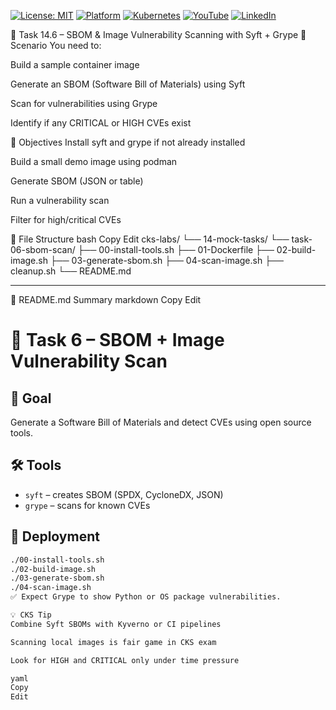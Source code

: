 [![License: MIT](https://img.shields.io/badge/License-MIT-blue.svg)](LICENSE)
[![Platform](https://img.shields.io/badge/platform-Ubuntu%2022.04%2B-lightgrey)](#)
[![Kubernetes](https://img.shields.io/badge/Kubernetes-MicroK8s%20%7C%20kubeadm-blue)](#)
[![YouTube](https://img.shields.io/badge/YouTube-TechShorts-red)](https://www.youtube.com/@adaribain)
[![LinkedIn](https://img.shields.io/badge/LinkedIn-Adari%20Bain-blue)](https://www.linkedin.com/in/adari-bain-298924152/)

🧰 Task 14.6 – SBOM & Image Vulnerability Scanning with Syft + Grype
📘 Scenario
You need to:

Build a sample container image

Generate an SBOM (Software Bill of Materials) using Syft

Scan for vulnerabilities using Grype

Identify if any CRITICAL or HIGH CVEs exist

🎯 Objectives
Install syft and grype if not already installed

Build a small demo image using podman

Generate SBOM (JSON or table)

Run a vulnerability scan

Filter for high/critical CVEs

📁 File Structure
bash
Copy
Edit
cks-labs/
└── 14-mock-tasks/
    └── task-06-sbom-scan/
        ├── 00-install-tools.sh
        ├── 01-Dockerfile
        ├── 02-build-image.sh
        ├── 03-generate-sbom.sh
        ├── 04-scan-image.sh
        ├── cleanup.sh
        └── README.md

---

📘 README.md Summary
markdown
Copy
Edit
# 🧰 Task 6 – SBOM + Image Vulnerability Scan

## 🎯 Goal
Generate a Software Bill of Materials and detect CVEs using open source tools.

## 🛠 Tools
- `syft` – creates SBOM (SPDX, CycloneDX, JSON)
- `grype` – scans for known CVEs

## 🚀 Deployment
```bash
./00-install-tools.sh
./02-build-image.sh
./03-generate-sbom.sh
./04-scan-image.sh
✅ Expect Grype to show Python or OS package vulnerabilities.

💡 CKS Tip
Combine Syft SBOMs with Kyverno or CI pipelines

Scanning local images is fair game in CKS exam

Look for HIGH and CRITICAL only under time pressure

yaml
Copy
Edit
